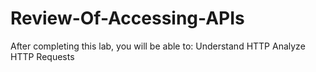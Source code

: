 # Review-Of-Accessing-APIs
After completing this lab, you will be able to:  Understand HTTP Analyze HTTP Requests
